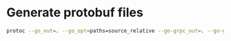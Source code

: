 # Generate protobuf files
``` bash
protoc --go_out=. --go_opt=paths=source_relative --go-grpc_out=. --go-grpc_opt=paths=source_relative license_service.proto
``` 

